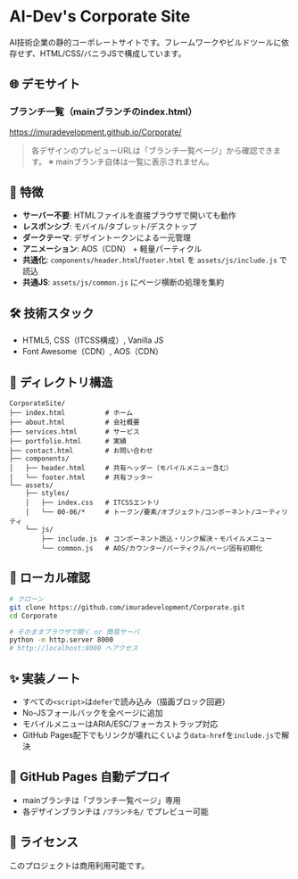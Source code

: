 # AI-Dev's Corporate Site

AI技術企業の静的コーポレートサイトです。フレームワークやビルドツールに依存せず、HTML/CSS/バニラJSで構成しています。

## 🌐 デモサイト

### ブランチ一覧（mainブランチのindex.html）
https://imuradevelopment.github.io/Corporate/

> 各デザインのプレビューURLは「ブランチ一覧ページ」から確認できます。
> ※ mainブランチ自体は一覧に表示されません。

## 🚀 特徴

- **サーバー不要**: HTMLファイルを直接ブラウザで開いても動作
- **レスポンシブ**: モバイル/タブレット/デスクトップ
- **ダークテーマ**: デザイントークンによる一元管理
- **アニメーション**: AOS（CDN） + 軽量パーティクル
- **共通化**: `components/header.html`/`footer.html` を `assets/js/include.js` で読込
- **共通JS**: `assets/js/common.js` にページ横断の処理を集約

## 🛠 技術スタック

- HTML5, CSS（ITCSS構成）, Vanilla JS
- Font Awesome（CDN）, AOS（CDN）

## 📁 ディレクトリ構造

```
CorporateSite/
├── index.html          # ホーム
├── about.html          # 会社概要
├── services.html       # サービス
├── portfolio.html      # 実績
├── contact.html        # お問い合わせ
├── components/
│   ├── header.html     # 共有ヘッダー（モバイルメニュー含む）
│   └── footer.html     # 共有フッター
└── assets/
    ├── styles/
    │   ├── index.css   # ITCSSエントリ
    │   └── 00-06/*     # トークン/要素/オブジェクト/コンポーネント/ユーティリティ
    └── js/
        ├── include.js  # コンポーネント読込・リンク解決・モバイルメニュー
        └── common.js   # AOS/カウンター/パーティクル/ページ固有初期化
```

## 🔧 ローカル確認

```bash
# クローン
git clone https://github.com/imuradevelopment/Corporate.git
cd Corporate

# そのままブラウザで開く or 簡易サーバ
python -m http.server 8000
# http://localhost:8000 へアクセス
```

## ✨ 実装ノート

- すべての`<script>`は`defer`で読み込み（描画ブロック回避）
- No-JSフォールバックを全ページに追加
- モバイルメニューはARIA/ESC/フォーカストラップ対応
- GitHub Pages配下でもリンクが壊れにくいよう`data-href`を`include.js`で解決

## 📝 GitHub Pages 自動デプロイ

- mainブランチは「ブランチ一覧ページ」専用
- 各デザインブランチは `/ブランチ名/` でプレビュー可能

## 📄 ライセンス

このプロジェクトは商用利用可能です。